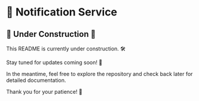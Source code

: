 # 📢 Notification Service  

## 🚧 Under Construction 🚧

This README is currently under construction. 🛠️

Stay tuned for updates coming soon! 🌟

In the meantime, feel free to explore the repository and check back later for detailed documentation.

Thank you for your patience! 🙏
